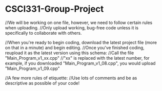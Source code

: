 # CSCI331-Group-Project
//We will be working on one file, however, we need to follow certain rules when uploading.
//Only upload working, bug-free code unless it is specifically to collaborate with others.

//When you're ready to begin coding, download the latest project file (more on that in a minute) and begin editing.
//Once you've finished coding, reupload it as the latest version using this schema:
//Call the file "Main_Program_v1_xx.cpp"
//"xx" is replaced with the latest number, for example, if you downloaded "Main_Program_v1_08.cpp", you would upload "Main_Program_v1_09.cpp"

//A few more rules of etiquette:
//Use lots of comments and be as descriptive as possible of your code!
